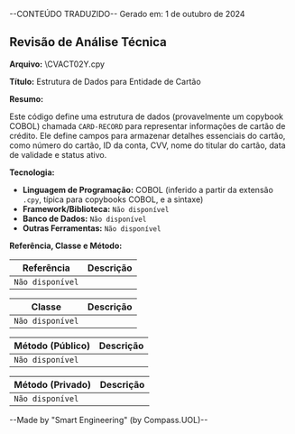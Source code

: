 --CONTEÚDO TRADUZIDO--
Gerado em: 1 de outubro de 2024

## Revisão de Análise Técnica

**Arquivo:**  \CVACT02Y.cpy

**Título:**  Estrutura de Dados para Entidade de Cartão

**Resumo:** 

Este código define uma estrutura de dados (provavelmente um copybook COBOL) chamada `CARD-RECORD` para representar informações de cartão de crédito. Ele define campos para armazenar detalhes essenciais do cartão, como número do cartão, ID da conta, CVV, nome do titular do cartão, data de validade e status ativo.  

**Tecnologia:**

* **Linguagem de Programação:** COBOL (inferido a partir da extensão `.cpy`, típica para copybooks COBOL, e a sintaxe) 
* **Framework/Biblioteca:**  `Não disponível`
* **Banco de Dados:** `Não disponível`
* **Outras Ferramentas:** `Não disponível`

**Referência, Classe e Método:**

| Referência | Descrição |
|---|---|
| `Não disponível` | |

| Classe | Descrição |
|---|---|
| `Não disponível` |  |

| Método (Público) | Descrição |
|---|---|
| `Não disponível` |  |

| Método (Privado) | Descrição |
|---|---|
| `Não disponível` |  |

--Made by "Smart Engineering" (by Compass.UOL)--